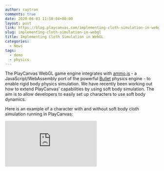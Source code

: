 ```yaml
---
author: raytran
comments: true
date: 2020-06-03 11:50:04+00:00
layout: post
link: https://blog.playcanvas.com/implementing-cloth-simulation-in-webgl/
slug: implementing-cloth-simulation-in-webgl
title: Implementing Cloth Simulation in WebGL
categories:
  - News
tags:
  - demo
  - physics
---
```


The PlayCanvas WebGL game engine integrates with [ammo.js](https://github.com/kripken/ammo.js) - a JavaScript/WebAssembly port of the powerful [Bullet](https://github.com/bulletphysics/bullet3) physics engine - to enable rigid body physics simulation. We have recently been working out how to extend PlayCanvas’ capabilities by using soft body simulation. The aim is to allow developers to easily set up characters to use soft body dynamics.

Here is an example of a character with and without soft body cloth simulation running in PlayCanvas:

<div className="iframe-container">
    <iframe loading="lazy" src="https://playcanv.as/p/WpURkO1l/" title="360 lookaround camera" webkitallowfullscreen="true" mozallowfullscreen="true" allow="autoplay" allowfullscreen="true" allowvr="" scrolling="no" frameborder="0" />
</div>
_**[RUN FULLSCREEN](https://playcanv.as/p/WpURkO1l/)**_

Want to know how it was done? Read on!

**_Step 1: Create a soft body dynamics world_**

By default, PlayCanvas' rigid body component system [creates an ammo.js dynamics world](hhttps://github.com/playcanvas/engine/blob/cf28baf6f1ccd5568597946c62c1696a4ad9919e/src/framework/components/rigid-body/system.js#L348) that only supports generic rigid bodies. Cloth simulation requires a soft body dynamics world ([btSoftRigidDynamicsWorld](https://pybullet.org/Bullet/BulletFull/classbtSoftRigidDynamicsWorld.html)). Currently, there's no easy way to override this, so for the purpose of these experiments, a new, parallel soft body dynamics world is created and managed by the application itself. Eventually, we may make the type of the internal dynamics world selectable, or maybe even allow multiple worlds to be created, but for now, this is how the demo was structured.

**_Step 2: Implement CPU skinning_**

PlayCanvas performs all skinning on the GPU. However we need skinned positions on CPU to update the soft body anchors ([btSoftBody::Anchor](https://pybullet.org/Bullet/BulletFull/structbtSoftBody_1_1Anchor.html)) to match the character's animation. CPU skinning may be supported in future PlayCanvas releases.

**_Step 3: Patch shaders to support composite simulated and non-simulated mesh rendering_**

Soft body meshes will generate vertex positions and normal data in world space, so in order to render the dynamically simulated (cloth) parts of character meshes correctly, we have to patch in support by overriding the current PlayCanvas [vertex transform shader chunk](https://github.com/playcanvas/engine/blob/main/src/scene/shader-lib/chunks/common/vert/transform.js). In a final implementation, no patching should be necessary, as we would probably add in-built support for composite simulated and non-simulated mesh rendering.

**_Step 4: Implement render meshes to soft body meshes conversion_**

PlayCanvas character meshes cannot be used directly by the soft body mesh creation functions ([btSoftBodyHelpers::CreateFromTriMesh](https://pybullet.org/Bullet/BulletFull/structbtSoftBodyHelpers.html#a272cdc7d6d2ad911550d823419bdd3e7)) and so require some conversion, so the PlayCanvas [vertex iterator](https://github.com/playcanvas/engine/blob/main/src/platform/graphics/vertex-iterator.js) was used to access and convert the mesh data. Eventually this conversion could be done on asset import into the PlayCanvas editor.

**_Step 5: Implement per-bone attachments_**

PlayCanvas currently doesn't have a way to attach objects to specific character bones via the Editor (it's on our roadmap for the coming months!). Therefore, per-bone attachments was implemented in order to attach simplified rigid body colliders to different parts of the character to prevent the cloth from intersecting the character mesh. We are using simplified colliders instead of trying to use the full skinned character mesh because it runs much faster.

If you are feeling adventurous, you can find the prototype source code for the example above in this PlayCanvas project:

[https://playcanvas.com/project/691109/overview/cloth-simulation-demo](https://playcanvas.com/project/691109/overview/cloth-simulation-demo)

It is a prototype implementation and so expect many changes (some of which are mentioned above) in a final implementation.

Want to try soft body dynamics on your own character? Here's how:

**_Step 1: Fork the [PlayCanvas prototype project](https://playcanvas.com/project/691109/overview/cloth-simulation-demo)._**

**_Step 2: Mark out what parts of the character you want simulated:_**

This is done by painting colors into the character mesh vertices - the example character was downloaded from [Mixamo](https://www.mixamo.com/), and imported into [Blender](https://www.blender.org/):

[![](/img/cloth-simulation-painted-vertices-1.jpg)](/img/cloth-simulation-painted-vertices-1.jpg)

[![](/img/cloth-simulation-painted-vertices-2.jpg)](/img/cloth-simulation-painted-vertices-2.jpg)Black = fully simulated, White = not simulated

**_Step 3: Import the character into the PlayCanvas editor and set up collision:_**

[![](/img/cloth-simulation-collision-1.jpg)](/img/cloth-simulation-collision-1.jpg)

[![](/img/cloth-simulation-collision-2.jpg)](/img/cloth-simulation-collision-2.jpg)

On this character, only colliders for the legs and body are needed.

### What's Next?

We are really excited about developing this technology in the coming months. We will focus on these areas:

- Take learnings from the prototype and add good support for soft body dynamics in PlayCanvas

- Create easy to use tools for PlayCanvas developers to import and setup characters with soft body dynamics

- Further optimize and improve quality

We would love to get your thoughts and feedback so come join the conversation on the [PlayCanvas forum](https://forum.playcanvas.com/t/how-to-implement-cloth-simulation-with-playcanvas/13484)!
